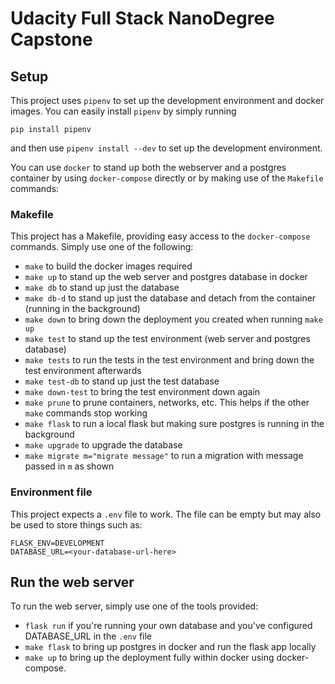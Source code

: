 # Udacity Full Stack NanoDegree Capstone

## Setup
This project uses `pipenv` to set up the development environment and docker images.
You can easily install `pipenv` by simply running
```
pip install pipenv
```
and then use `pipenv install --dev` to set up the development environment.

You can use `docker` to stand up both the webserver and a postgres container by using `docker-compose` directly
or by making use of the `Makefile` commands:

### Makefile
This project has a Makefile, providing easy access to the `docker-compose` commands.  Simply use one of the following:
- `make` to build the docker images required
- `make up` to stand up the web server and postgres database in docker
- `make db` to stand up just the database
- `make db-d` to stand up just the database and detach from the container (running in the background)
- `make down` to bring down the deployment you created when running `make up`
- `make test` to stand up the test environment (web server and postgres database)
- `make tests` to run the tests in the test environment and bring down the test environment afterwards
- `make test-db` to stand up just the test database
- `make down-test` to bring the test environment down again
- `make prune` to prune containers, networks, etc.  This helps if the other `make` commands stop working
- `make flask` to run a local flask but making sure postgres is running in the background
- `make upgrade` to upgrade the database
- `make migrate m="migrate message"` to run a migration with message passed in `m` as shown

### Environment file
This project expects a `.env` file to work.  The file can be empty but may also be used to store things such as:
```
FLASK_ENV=DEVELOPMENT
DATABASE_URL=<your-database-url-here>
```

## Run the web server
To run the web server, simply use one of the tools provided:
- `flask run` if you're running your own database and you've configured DATABASE_URL in the `.env` file
- `make flask` to bring up postgres in docker and run the flask app locally
- `make up` to bring up the deployment fully within docker using docker-compose.
